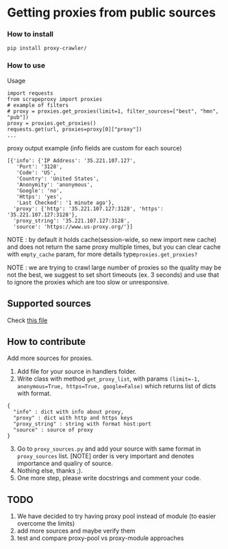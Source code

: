 # Getting proxies from public sources

### How to install
`pip install proxy-crawler/`

### How to use

Usage
```
import requests
from scrapeproxy import proxies
# example of filters
# proxy = proxies.get_proxies(limit=1, filter_sources=["best", "hmn", "pub"])
proxy = proxies.get_proxies()
requests.get(url, proxies=proxy[0]["proxy"])
...
```
proxy output example (info fields are custom for each source)
```
[{'info': {'IP Address': '35.221.107.127',
   'Port': '3128',
   'Code': 'US',
   'Country': 'United States',
   'Anonymity': 'anonymous',
   'Google': 'no',
   'Https': 'yes',
   'Last Checked': '1 minute ago'},
  'proxy': {'http': '35.221.107.127:3128', 'https': '35.221.107.127:3128'},
  'proxy_string': '35.221.107.127:3128',
  'source': 'https://www.us-proxy.org/'}]
```
NOTE : by default it holds cache(session-wide, so new import new cache) and does not return the same proxy multiple times,
but you can clear cache with `empty_cache` param, for more details type`proxies.get_proxies?`

NOTE : we are trying to crawl large number of proxies so the quality may be not the best, we suggest to set short timeouts (ex. 3 seconds) and use that to ignore the proxies which are too slow or unresponsive.

## Supported sources

Check [this file](./scrapeproxy/proxy_sources.py)

## How to contribute

Add more sources for proxies.

1. Add file for your source in handlers folder.
2. Write class with method `get_proxy_list`, with params
`(limit=-1, anonymous=True, https=True, google=False)`
which returns list of dicts with format.
```
{
  "info" : dict with info about proxy,
  "proxy" : dict with http and https keys
  "proxy_string" : string with format host:port
  "source" : source of proxy
}
```
3. Go to `proxy_sources.py` and add your source with same format in `proxy_sources` list.
[NOTE] order is very important and denotes importance and qualiry of source.
4. Nothing else, thanks ;).
5. One more step, please write docstrings and comment your code.



## TODO
1. We have decided to try having proxy pool instead of module (to easier overcome the limits)
2. add more sources and maybe verify them
3. test and compare proxy-pool vs proxy-module approaches
